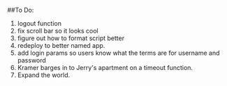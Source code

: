 ##To Do:
1. logout function
2. fix scroll bar so it looks cool
3. figure out how to format script better
4. redeploy to better named app. 
5. add login params so users know what the terms are for username and password
6. Kramer barges in to Jerry's apartment on a timeout function. 
7. Expand the world.